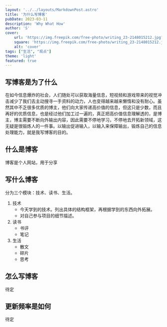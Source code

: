 ```yaml
---
layout: '../../layouts/MarkdownPost.astro'
title: '为什么写博客'
pubDate: 2023-03-11
description: 'Why What How'
author: 'S'
cover:
    url: 'https://img.freepik.com/free-photo/writing_23-2148015212.jpg?w=1380&t=st=1678503124~exp=1678503724~hmac=c5d3993f70ce9df9522cbf65567d197a674702fab7e13fceb205ad2750cc5b5a'
    square: 'https://img.freepik.com/free-photo/writing_23-2148015212.jpg?w=1380&t=st=1678503124~exp=1678503724~hmac=c5d3993f70ce9df9522cbf65567d197a674702fab7e13fceb205ad2750cc5b5a'
    alt: 'cover'
tags: ["生活", "观点"]
theme: 'light'
featured: true
---
```


## 写博客是为了什么

在如今信息爆炸的社会，人们随处可以获取海量信息，短视频和游戏带来的视觉冲击减少了我们去主动搜寻一手资料的动力，人也变得越来越来懒惰和没有耐心。虽然其中不乏很多优质的博主，他们向大家传递高价值的信息，但这只是少数，而且再好的优质信息，也是经过他们加工过一遍的，真正把高价值信息理解透的，是博主，博主需要不断向外输出内容，因此需要不停地学习，不停地去开拓新领域，这无疑是很锻炼人的一件事。以输出促进输入，以输入来保障输出，锻炼自己的信息处理能力，就是我写博客的目的。

## 什么是博客

博客是个人网站，用于分享

## 写什么博客

分为三个模块：技术、读书、生活。  
1. 技术
    - 今天学到的技术。列出具体的结构框架，再根据学到的东西向外拓展。
    - 对自己参与项目的细节描述。
2. 读书
    - 书评
    - 笔记
3. 生活
    - 散文
    - 碎片
    - 思考

## 怎么写博客

待定

## 更新频率是如何

待定


